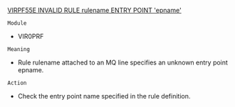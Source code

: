 [VIRPF55E INVALID RULE rulename ENTRY POINT 'epname'](https://virtel.readthedocs.io/en/latest/manuals/virtel/Virtel459MG/messages.html?highlight=VIRPF55E#VIRPF55E)

`Module`
- VIR0PRF

`Meaning`
- Rule rulename attached to an MQ line specifies an unknown entry point epname.

`Action`
- Check the entry point name specified in the rule definition.
